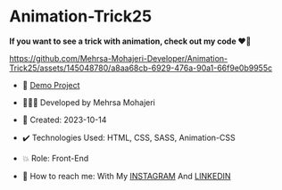 # Animation-Trick25  

**If you want to see a trick with animation, check out my code ♥️👀**  
       
https://github.com/Mehrsa-Mohajeri-Developer/Animation-Trick25/assets/145048780/a8aa68cb-6929-476a-90a1-66f9e0b9955c
    
- 🔗 [Demo Project](https://mehrsa-mohajeri-developer.github.io/Animation-Trick25/)
  
- 👩🏻‍💻 Developed by Mehrsa Mohajeri 

- 📆 Created: 2023-10-14

- ✔️ Technologies Used: HTML, CSS, SASS, Animation-CSS

- 💥 Role: Front-End

- 📲 How to reach me: With My [INSTAGRAM](https://www.instagram.com/mehrsa_mohajeri_developer) And [LINKEDIN](https://www.linkedin.com/in/mehrsa-mohajeri-developer)

